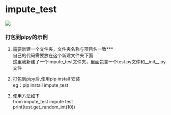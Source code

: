 # impute_test
[![](https://travis-ci.com/Asdil/impute_test.svg?branch=master)](https://travis-ci.com/Asdil/impute_test)

### 打包到pipy的示例</br>
1. 需要新建一个文件夹，文件夹名称与项目名一致***</br>
   自己的代码需要放在这个新建文件夹下面</br>
   这里我新建了一个impute_test文件夹，里面包含一个test.py文件和__init__.py文件</br>
   
2. 打包到pipy后,使用pip install <you package> 安装 </br>
   eg：pip install impute_test </br>

3. 使用方法如下</br>
from impute_test impute test</br>
print(test.get_random_int(10))</br>

